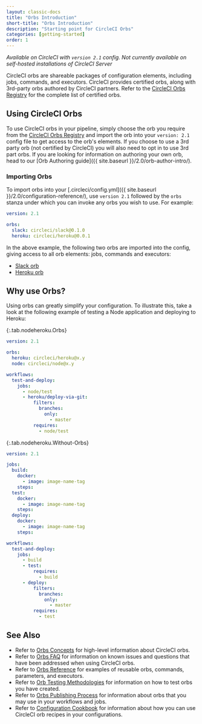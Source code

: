 ```yaml
---
layout: classic-docs
title: "Orbs Introduction"
short-title: "Orbs Introduction"
description: "Starting point for CircleCI Orbs"
categories: [getting-started]
order: 1
---
```


_Available on CircleCI with `version 2.1` config. Not currently available on self-hosted installations of CircleCI Server_

CircleCI orbs are shareable packages of configuration elements, including jobs, commands, and executors. CircleCI provides certified orbs, along with 3rd-party orbs authored by CircleCI partners. Refer to the [CircleCI Orbs Registry](https://circleci.com/orbs/registry/) for the complete list of certified orbs.

## Using CircleCI Orbs

To use CircleCI orbs in your pipeline, simply choose the orb you require from the [CircleCI Orbs Registry](https://circleci.com/orbs/registry/) and import the orb into your `version: 2.1` config file to get access to the orb's elements. If you choose to use a 3rd party orb (not certified by CircleCI) you will also need to opt in to use 3rd part orbs. If you are looking for information on authoring your own orb, head to our [Orb Authoring guide]({{ site.baseurl }}/2.0/orb-author-intro/).

### Importing Orbs

To import orbs into your [.circleci/config.yml]({{ site.baseurl }}/2.0/configuration-reference/), use `version 2.1` followed by the `orbs` stanza under which you can invoke any orbs you wish to use. For example:

```yaml
version: 2.1

orbs:
  slack: circleci/slack@0.1.0
  heroku: circleci/heroku@0.0.1
```

In the above example, the following two orbs are imported into the config, giving access to all orb elements: jobs, commands and executors:

- [Slack orb](https://circleci.com/orbs/registry/orb/circleci/slack) 
- [Heroku orb](https://circleci.com/orbs/registry/orb/circleci/heroku)

## Why use Orbs?

Using orbs can greatly simplify your configuration. To illustrate this, take a look at the following example of testing a Node application and deploying to Heroku:

{:.tab.nodeheroku.Orbs}
```yaml
version: 2.1

orbs:
  heroku: circleci/heroku@x.y
  node: circleci/node@x.y

workflows:
  test-and-deploy:
    jobs:
      - node/test
      - heroku/deploy-via-git:
          filters:
            branches:
              only:
                - master
          requires:
            - node/test
```

{:.tab.nodeheroku.Without-Orbs}
```yaml
version: 2.1

jobs:
  build:
    docker:
      - image: image-name-tag
    steps:
  test:
    docker:
      - image: image-name-tag
    steps:
  deploy:
    docker:
      - image: image-name-tag
    steps:

workflows:
  test-and-deploy:
    jobs:
      - build
      - test:
          requires:
            - build
      - deploy:
          filters:
            branches:
              only:
                - master
          requires:
            - test
```

## See Also
- Refer to [Orbs Concepts]({{site.baseurl}}/2.0/using-orbs/) for high-level information about CircleCI orbs.
- Refer to [Orbs FAQ]({{site.baseurl}}/2.0/orbs-faq/) for information on known issues and questions that have been addressed when using CircleCI orbs.
- Refer to [Orbs Reference]({{site.baseurl}}/2.0/reusing-config/) for examples of reusable orbs, commands, parameters, and executors.
- Refer to [Orb Testing Methodologies]({{site.baseurl}}/2.0/testing-orbs/) for information on how to test orbs you have created.
- Refer to [Orbs Publishing Process]({{site.baseurl}}/2.0/creating-orbs/) for information about orbs that you may use in your workflows and jobs.
- Refer to [Configuration Cookbook]({{site.baseurl}}/2.0/configuration-cookbook/) for information about how you can use CircleCI orb recipes in your configurations.